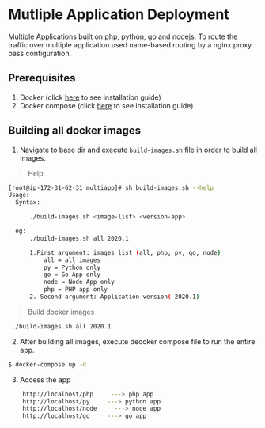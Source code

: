 # Mutliple Application Deployment </br>
  
Multiple Applications built on php, python, go and nodejs. To route the traffic over multiple application used name-based routing by a nginx proxy pass configuration.

## Prerequisites
   1. Docker (click [here](https://docs.docker.com/get-docker/) to see installation guide)
   2. Docker compose (click [here](https://docs.docker.com/compose/install/) to see installation guide)

## Building all docker images</br>

1. Navigate to base dir and execute `build-images.sh` file in order to build all images.
>  Help:
```bash
[root@ip-172-31-62-31 multiapp]# sh build-images.sh --help 
Usage:
  Syntax:

      ./build-images.sh <image-list> <version-app>

  eg:
      ./build-images.sh all 2020.1

      1.First argument: images list (all, php, py, go, node)
          all = all images
          py = Python only
          go = Go App only
          node = Node App only
          php = PHP app only
      2. Second argument: Application version( 2020.1)
```
> Build docker images
```bash
 ./build-images.sh all 2020.1
```

2. After building all images, execute deocker compose file to run the entire app.

```bash
$ docker-compose up -d
```
3. Access the app

```bash
    http://localhost/php     ---> php app
    http://localhost/py     ---> python app
    http://localhost/node     ---> node app
    http://localhost/go     ---> go app
```
